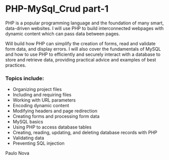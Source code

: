 # PHP-MySql_Crud part-1

<p>PHP is a popular programming language and the foundation of many smart, data-driven websites. 
I will use PHP to build interconnected webpages with dynamic content which can pass data between pages.</p> 
<p>Will build how PHP can simplify the creation of forms, read and validate form data, and display errors. 
I will also cover the fundamentals of MySQL and how to use PHP to efficiently and securely interact with a database to store 
and retrieve data, providing practical advice and examples of best practices.</p>
<h3>Topics include:</h3>

<ul>
  <li>Organizing project files</li>
  <li>Including and requiring files</li>
  <li>Working with URL parameters</li>
  <li>Encoding dynamic content</li>
  <li>Modifying headers and page redirection</li>
  <li>Creating forms and processing form data</li>
  <li>MySQL basics</li>
  <li>Using PHP to access database tables</li>
  <li>Creating, reading, updating, and deleting database records with PHP</li>
  <li>Validating data</li>
  <li>Preventing SQL injection</li>
</ul>


<quotes>Paulo Nova</quotes>








